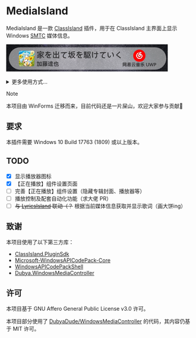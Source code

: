 # MediaIsland

MediaIsland 是一款 [ClassIsland](https://classisland.tech) 插件，用于在 ClassIsland 主界面上显示 Windows [SMTC](https://learn.microsoft.com/en-us/uwp/api/windows.media.systemmediatransportcontrols) 媒体信息。

![截图](./Assets/screenshot.png)
<details>
  <summary>更多使用方式...</summary>
    搭配 <img src="https://github.com/LiPolymer.png" alt="LiPolymer" style="width:16px" /><a href="https://github.com/LiPolymer">LiPolymer</a> 佬的 <a href="https://github.com/LiPolymer/ExtraIsland">ExtraIsland</a> 的【当前活动】组件，并启用「启用歌词」功能：
    <img src="Assets/screenshot_with_ei.png" alt="搭配ei使用截图" />
  </details>


> [!NOTE]
>
> 本项目由 WinForms 迁移而来，目前代码还是一片屎山，欢迎大家参与贡献🙏

## 要求

本插件需要 Windows 10 Build 17763 (1809) 或以上版本。

## TODO

- [x] 显示播放器图标
- [x] 【正在播放】组件设置页面
- [ ] 完善【正在播放】组件设置（隐藏专辑封面、播放器等）
- [ ] 播放控制及配套自动化功能（求大佬 PR）
- [ ] ~~与 [LyricsIsland](https://github.com/jiangyin14/LyricsIsland) 联动（？~~ 根据当前媒体信息获取并显示歌词（画大饼ing）

## 致谢

本项目使用了以下第三方库：

- [ClassIsland.PluginSdk](https://www.nuget.org/packages/ClassIsland.PluginSdk)
- [Microsoft-WindowsAPICodePack-Core](https://www.nuget.org/packages/Microsoft-WindowsAPICodePack-Core/)
- [WindowsAPICodePackShell](https://www.nuget.org/packages/WindowsAPICodePackShell)
- [Dubya.WindowsMediaController](https://www.nuget.org/packages/Dubya.WindowsMediaController)

## 许可

本项目基于 GNU Affero General Public License v3.0 许可。

本项目部分使用了 [DubyaDude/WindowsMediaController](https://github.com/DubyaDude/WindowsMediaController) 的代码，其内容仍基于 MIT 许可。
